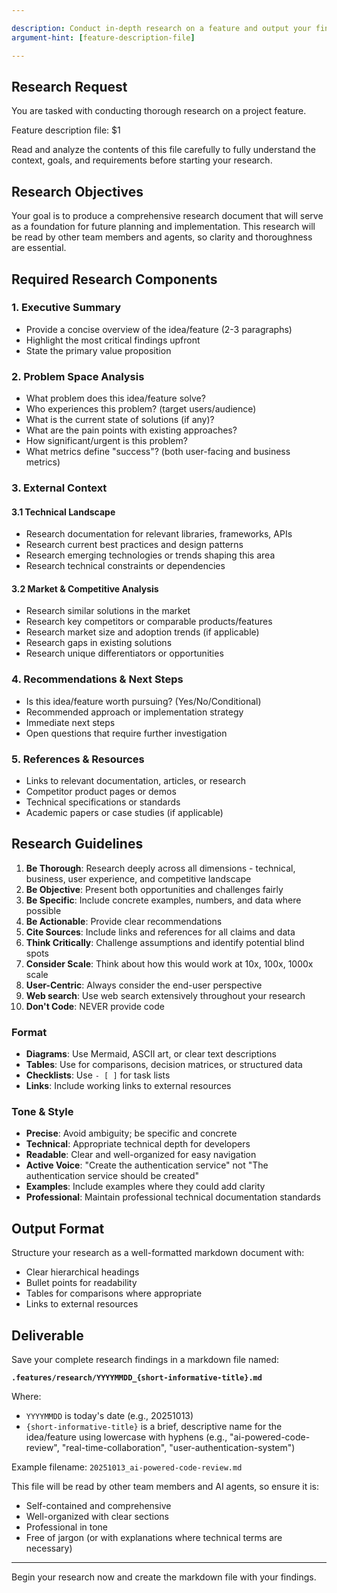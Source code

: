 ```yaml
---

description: Conduct in-depth research on a feature and output your findings to a file.
argument-hint: [feature-description-file]

---
```


## Research Request

You are tasked with conducting thorough research on a project feature.

Feature description file: $1

Read and analyze the contents of this file carefully to fully understand the context, goals, and 
requirements before starting your research.

## Research Objectives

Your goal is to produce a comprehensive research document that will serve as a foundation for 
future planning and implementation. This research will be read by other team members and agents, 
so clarity and thoroughness are essential. 

## Required Research Components

### 1. Executive Summary

- Provide a concise overview of the idea/feature (2-3 paragraphs)
- Highlight the most critical findings upfront
- State the primary value proposition

### 2. Problem Space Analysis

- What problem does this idea/feature solve?
- Who experiences this problem? (target users/audience)
- What is the current state of solutions (if any)?
- What are the pain points with existing approaches?
- How significant/urgent is this problem?
- What metrics define "success"? (both user-facing and business metrics)

### 3. External Context

#### 3.1 Technical Landscape

- Research documentation for relevant libraries, frameworks, APIs
- Research current best practices and design patterns
- Research emerging technologies or trends shaping this area
- Research technical constraints or dependencies

#### 3.2 Market & Competitive Analysis

- Research similar solutions in the market
- Research key competitors or comparable products/features
- Research market size and adoption trends (if applicable)
- Research gaps in existing solutions
- Research unique differentiators or opportunities

### 4. Recommendations & Next Steps

- Is this idea/feature worth pursuing? (Yes/No/Conditional)
- Recommended approach or implementation strategy
- Immediate next steps
- Open questions that require further investigation

### 5. References & Resources

- Links to relevant documentation, articles, or research
- Competitor product pages or demos
- Technical specifications or standards
- Academic papers or case studies (if applicable)

## Research Guidelines

1. **Be Thorough**: Research deeply across all dimensions - technical, business, user experience,
   and competitive landscape
2. **Be Objective**: Present both opportunities and challenges fairly
3. **Be Specific**: Include concrete examples, numbers, and data where possible
4. **Be Actionable**: Provide clear recommendations
5. **Cite Sources**: Include links and references for all claims and data
6. **Think Critically**: Challenge assumptions and identify potential blind spots
7. **Consider Scale**: Think about how this would work at 10x, 100x, 1000x scale
8. **User-Centric**: Always consider the end-user perspective
9. **Web search**: Use web search extensively throughout your research
10. **Don't Code**: NEVER provide code 

### Format

- **Diagrams**: Use Mermaid, ASCII art, or clear text descriptions
- **Tables**: Use for comparisons, decision matrices, or structured data
- **Checklists**: Use `- [ ]` for task lists
- **Links**: Include working links to external resources

### Tone & Style

- **Precise**: Avoid ambiguity; be specific and concrete
- **Technical**: Appropriate technical depth for developers
- **Readable**: Clear and well-organized for easy navigation
- **Active Voice**: "Create the authentication service" not "The authentication service should 
  be created" 
- **Examples**: Include examples where they could add clarity
- **Professional**: Maintain professional technical documentation standards

## Output Format

Structure your research as a well-formatted markdown document with:

- Clear hierarchical headings
- Bullet points for readability
- Tables for comparisons where appropriate
- Links to external resources

## Deliverable

Save your complete research findings in a markdown file named:

**`.features/research/YYYYMMDD_{short-informative-title}.md`**

Where:

- `YYYYMMDD` is today's date (e.g., 20251013)
- `{short-informative-title}` is a brief, descriptive name for the idea/feature using lowercase 
  with hyphens (e.g., "ai-powered-code-review", "real-time-collaboration", 
  "user-authentication-system")

Example filename: `20251013_ai-powered-code-review.md`

This file will be read by other team members and AI agents, so ensure it is:

- Self-contained and comprehensive
- Well-organized with clear sections
- Professional in tone
- Free of jargon (or with explanations where technical terms are necessary)

---

Begin your research now and create the markdown file with your findings.
